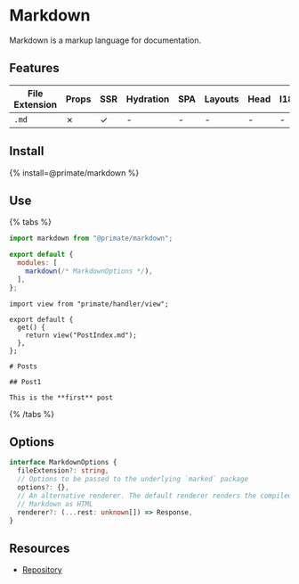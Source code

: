 # Markdown

Markdown is a markup language for documentation.

## Features

|File Extension|Props|SSR|Hydration|SPA|Layouts|Head|I18N|
|-|-|-|-|-|-|-|-|
|`.md`|✗|✓|-|-|-|-|-|

## Install

{% install=@primate/markdown %}

## Use

{% tabs %}

```js#primate.config.js
import markdown from "@primate/markdown";

export default {
  modules: [
    markdown(/* MarkdownOptions */),
  ],
};
```

```js#Route
import view from "primate/handler/view";

export default {
  get() {
    return view("PostIndex.md");
  },
};
```

```md#Component
# Posts

## Post1

This is the **first** post
```

{% /tabs %}

## Options

```ts
interface MarkdownOptions {
  fileExtension?: string,
  // Options to be passed to the underlying `marked` package
  options?: {},
  // An alternative renderer. The default renderer renders the compiled
  // Markdown as HTML
  renderer?: (...rest: unknown[]) => Response,
}
```

## Resources

* [Repository][repo]

[repo]: https://github.com/primatejs/primate/tree/master/packages/markdown
